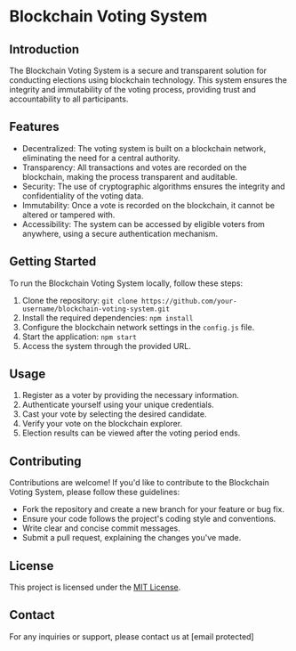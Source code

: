 # Blockchain Voting System

## Introduction

The Blockchain Voting System is a secure and transparent solution for conducting elections using blockchain technology. This system ensures the integrity and immutability of the voting process, providing trust and accountability to all participants.

## Features

- Decentralized: The voting system is built on a blockchain network, eliminating the need for a central authority.
- Transparency: All transactions and votes are recorded on the blockchain, making the process transparent and auditable.
- Security: The use of cryptographic algorithms ensures the integrity and confidentiality of the voting data.
- Immutability: Once a vote is recorded on the blockchain, it cannot be altered or tampered with.
- Accessibility: The system can be accessed by eligible voters from anywhere, using a secure authentication mechanism.

## Getting Started

To run the Blockchain Voting System locally, follow these steps:

1. Clone the repository: `git clone https://github.com/your-username/blockchain-voting-system.git`
2. Install the required dependencies: `npm install`
3. Configure the blockchain network settings in the `config.js` file.
4. Start the application: `npm start`
5. Access the system through the provided URL.

## Usage

1. Register as a voter by providing the necessary information.
2. Authenticate yourself using your unique credentials.
3. Cast your vote by selecting the desired candidate.
4. Verify your vote on the blockchain explorer.
5. Election results can be viewed after the voting period ends.

## Contributing

Contributions are welcome! If you'd like to contribute to the Blockchain Voting System, please follow these guidelines:

- Fork the repository and create a new branch for your feature or bug fix.
- Ensure your code follows the project's coding style and conventions.
- Write clear and concise commit messages.
- Submit a pull request, explaining the changes you've made.

## License

This project is licensed under the [MIT License](LICENSE).

## Contact

For any inquiries or support, please contact us at [email protected]
